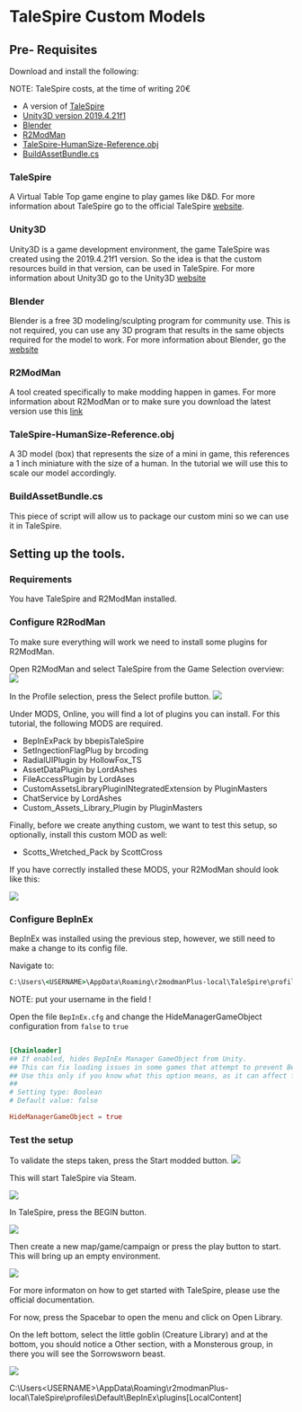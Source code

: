# TaleSpire Custom Models

## Pre- Requisites

Download and install the following:

NOTE: TaleSpire costs, at the time of writing 20€

- A version of [TaleSpire](https://store.steampowered.com/app/720620/TaleSpire/)
- [Unity3D version 2019.4.21f1](https://unity.com/releases/editor/whats-new/2019.4.21)
- [Blender](https://www.blender.org/download/)
- [R2ModMan](https://thunderstore.io/package/download/ebkr/r2modman/3.1.42/)
- [TaleSpire-HumanSize-Reference.obj](Resources/TaleSpire-HumanSize-Reference.obj)
- [BuildAssetBundle.cs](Resources/BuildAssetBundle.cs)

### TaleSpire

A Virtual Table Top game engine to play games like D&D. For more information about TaleSpire go to the official TaleSpire [website](https://talespire.com/).

###  Unity3D

Unity3D is a game development environment, the game TaleSpire was created using the 2019.4.21f1 version. So the idea is that the custom resources build in that version, can be used in TaleSpire. 
For more information about Unity3D go to the Unity3D [website](https://unity.com/)

### Blender

Blender is a free 3D modeling/sculpting program for community use. This is not required, you can use any 3D program that results in the same objects required for the model to work.
For more information about Blender, go the [website](https://www.blender.org/)

### R2ModMan

A tool created specifically to make modding happen in games.
For more information about R2ModMan or to make sure you download the latest version use this [link](https://thunderstore.io/package/ebkr/r2modman/)

### TaleSpire-HumanSize-Reference.obj

A 3D model (box) that represents the size of a mini in game, this references a 1 inch miniature with the size of a human.
In the tutorial we will use this to scale our model accordingly.

### BuildAssetBundle.cs

This piece of script will allow us to package our custom mini so we can use it in TaleSpire.

## Setting up the tools.

### Requirements
You have  TaleSpire and R2ModMan installed.

### Configure R2RodMan

To make sure everything will work we need to install some plugins for R2ModMan.

Open R2ModMan and select TaleSpire from the Game Selection overview:
<img src="Images/img01.jpg">

In the Profile selection, press the Select profile button.
<img src="Images/img02.jpg">

Under MODS, Online, you will find a lot of plugins you can install. For this tutorial, the following MODS are required.

- BepInExPack by bbepisTaleSpire
- SetIngectionFlagPlug by brcoding
- RadialUIPlugin by HollowFox_TS
- AssetDataPlugin by LordAshes
- FileAccessPlugin by LordAses
- CustomAssetsLibraryPluginINtegratedExtension by PluginMasters
- ChatService by LordAshes
- Custom_Assets_Library_Plugin by PluginMasters

Finally, before we create anything custom, we want to test this setup, so optionally, install this custom MOD as well:

- Scotts_Wretched_Pack by ScottCross

If you have correctly installed these MODS, your R2ModMan should look like this:

<img src="Images/img03.jpg">

### Configure BepInEx

BepInEx was installed using the previous step, however, we still need to make a change to its config file.

Navigate to:

```cmd
C:\Users\<USERNAME>\AppData\Roaming\r2modmanPlus-local\TaleSpire\profiles\Default\BepInEx\config\
```
NOTE: put your username in the <USERNAME> field !

Open the file ```BepInEx.cfg``` and change the HideManagerGameObject configuration from ```false``` to ```true```

```conf

[Chainloader]
## If enabled, hides BepInEx Manager GameObject from Unity.
## This can fix loading issues in some games that attempt to prevent BepInEx from being loaded.
## Use this only if you know what this option means, as it can affect functionality of some older plugins.
## 
# Setting type: Boolean
# Default value: false

HideManagerGameObject = true

```

### Test the setup

To validate the steps taken, press the Start modded button. 
<img src="Images/img04.jpg">

This will start TaleSpire via Steam.

<img src="Images/img05.jpg">

In TaleSpire, press the BEGIN button.

<img src="Images/img06.jpg">

Then create a new map/game/campaign or press the play button to start.
This will bring up an empty environment.

<img src="Images/img07.jpg">

For more informaton on how to get started with TaleSpire, please use the official documentation.

For now, press the Spacebar to open the menu and click on Open Library. 

On the left bottom, select the little goblin (Creature Library) and at the bottom, you should notice a Other section, with a Monsterous group, in there you will see the Sorrowsworn beast.

<img src="Images/img08.jpg">





C:\Users\<USERNAME>\AppData\Roaming\r2modmanPlus-local\TaleSpire\profiles\Default\BepInEx\plugins\[LocalContent]